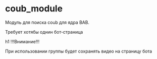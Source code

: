 # coub_module
Модуль для поиска coub для ядра BAB.

Требует хотябы однин бот-страница

h1 !!!Внимание!!! 

  При использовании группы будет сохранять видео на страницу бота
